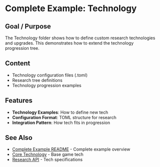 # Complete Example: Technology

## Goal / Purpose

The Technology folder shows how to define custom research technologies and upgrades. This demonstrates how to extend the technology progression tree.

## Content

- Technology configuration files (.toml)
- Research tree definitions
- Technology progression examples

## Features

- **Technology Examples**: How to define new tech
- **Configuration Format**: TOML structure for research
- **Integration Pattern**: How tech fits in progression

## See Also

- [Complete Example README](../README.md) - Complete example overview
- [Core Technology](../../core/technology/README.md) - Base game tech
- [Research API](../../../api/RESEARCH_AND_MANUFACTURING.md) - Tech specifications
